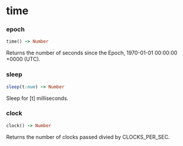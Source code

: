 # time

### epoch

```ruby
time() -> Number
```

Returns the number of seconds since the Epoch, 1970-01-01 00:00:00 +0000 (UTC).

### sleep

```ruby
sleep(t:num) -> Number
```

Sleep for [t] milliseconds.

### clock

```ruby
clock() -> Number
```

Returns the number of clocks passed divied by CLOCKS_PER_SEC.

